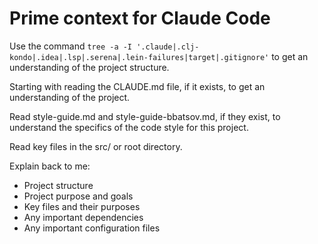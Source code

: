 # Prime context for Claude Code

Use the command `tree -a -I '.claude|.clj-kondo|.idea|.lsp|.serena|.lein-failures|target|.gitignore'` to get an understanding of the 
project structure.

Starting with reading the CLAUDE.md file, if it exists, to get an understanding of the project.

Read style-guide.md and style-guide-bbatsov.md, if they exist, to understand the specifics of the code style for this project.

Read key files in the src/ or root directory.

Explain back to me:
- Project structure
- Project purpose and goals
- Key files and their purposes
- Any important dependencies
- Any important configuration files
